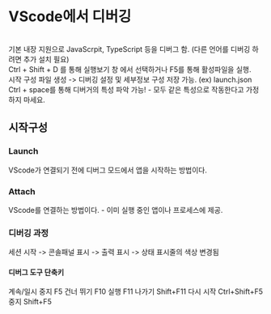 # VScode에서 디버깅
</br>
기본 내장 지원으로 JavaScrpit, TypeScript 등을 디버그 함. (다른 언어를 디버깅 하려면 추가 설치 필요)
</br>
Ctrl + Shift + D 를 통해 실행보기 창 에서 선택하거나 F5를 통해 활성파일을 실행.
</br>
시작 구성 파일 생성 -> 디버깅 설정 및 세부정보 구성 저장 가능. (ex) launch.json
</br>
Ctrl + space를 통해 디버거의 특성 파악 가능! - 모두 같은 특성으로 작동한다고 가정하지 마세요.
</br>

## 시작구성

### Launch
VScode가 연결되기 전에 디버그 모드에서 앱을 시작하는 방법이다.
</br>

### Attach
VScode를 연결하는 방법이다. - 이미 실행 중인 앱이나 프로세스에 제공.
</br>

### 디버깅 과정
세션 시작 -> 콘솔패널 표시 -> 출력 표시 -> 상태 표시줄의 색상 변경됨
</br>

#### 디버그 도구 단축키
계속/일시 중지 F5
건너 뛰기 F10
실행 F11
나가기 Shift+F11
다시 시작 Ctrl+Shift+F5
중지 Shift+F5
